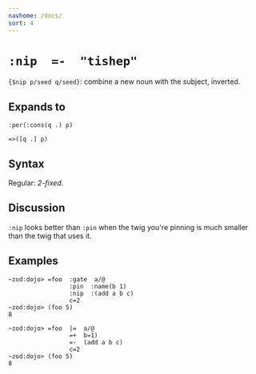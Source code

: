 ```yaml
---
navhome: /docs/
sort: 4
---
```


# `:nip  =-  "tishep"`

`{$nip p/seed q/seed}`: combine a new noun with the subject, inverted.

## Expands to

```
:per(:cons(q .) p)
```

```
=>([q .] p)
```

## Syntax

Regular: *2-fixed*.

## Discussion

`:nip` looks better than `:pin` when the twig you're pinning 
is much smaller than the twig that uses it.

## Examples
 
```
~zod:dojo> =foo  :gate  a/@
                 :pin  :name(b 1)
                 :nip  :(add a b c)
                 c=2 
~zod:dojo> (foo 5)
8
```

```
~zod:dojo> =foo  |=  a/@
                 =+  b=1)
                 =-  (add a b c)
                 c=2 
~zod:dojo> (foo 5)
8
```
